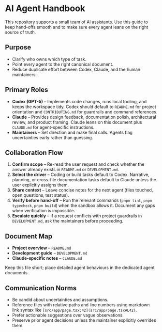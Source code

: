 # AI Agent Handbook

This repository supports a small team of AI assistants. Use this guide to keep hand-offs smooth and to make sure every agent leans on the right source of truth.

## Purpose

- Clarify who owns which type of task.
- Point every agent to the right canonical document.
- Reduce duplicate effort between Codex, Claude, and the human maintainers.

## Primary Roles

- **Codex (GPT-5)** – Implements code changes, runs local tooling, and keeps the workspace tidy. Codex should default to `README.md` for project orientation and `CONTRIBUTING.md` for guardrails and command references.
- **Claude** – Provides design feedback, documentation polish, architectural review, and product framing. Claude leans on this document plus `CLAUDE.md` for agent-specific instructions.
- **Maintainers** – Set direction and make final calls. Agents flag uncertainties early rather than guessing.

## Collaboration Flow

1. **Confirm scope** – Re-read the user request and check whether the answer already exists in `README.md` or `DEVELOPMENT.md`.
2. **Select the driver** – Coding or build tasks default to Codex. Narrative, planning, or cross-file documentation tasks default to Claude unless the user explicitly assigns them.
3. **Share context** – Leave concise notes for the next agent (files touched, open questions, test status).
4. **Verify before hand-off** – Run the relevant commands (`pnpm lint`, `pnpm typecheck`, `pnpm build`) when the sandbox allows it. Document any gaps when verification is impossible.
5. **Escalate quickly** – If a request conflicts with project guardrails in `DEVELOPMENT.md`, ask the maintainers before proceeding.

## Document Map

- **Project overview** – `README.md`
- **Development guide** – `DEVELOPMENT.md`
- **Claude-specific notes** – `CLAUDE.md`

Keep this file short; place detailed agent behaviours in the dedicated agent documents.

## Communication Norms

- Be candid about uncertainties and assumptions.
- Reference files with relative paths and line numbers using markdown link syntax like `[src/app/page.tsx:42](src/app/page.tsx#L42)`.
- Prefer actionable suggestions over vague observations.
- Preserve prior agent decisions unless the maintainer explicitly overrides them.
